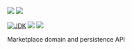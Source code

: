 [![](https://github.com/wutsi/marketplace-access-server/actions/workflows/master.yml/badge.svg)](https://github.com/wutsi/marketplace-access-server/actions/workflows/master.yml)
[![](https://github.com/wutsi/marketplace-access-server/actions/workflows/sync_s3.yml/badge.svg)](https://github.com/wutsi/marketplace-access-server/actions/workflows/sync_s3.yml)

[![JDK](https://img.shields.io/badge/jdk-11-brightgreen.svg)](https://jdk.java.net/11/)
[![](https://img.shields.io/badge/maven-3.6-brightgreen.svg)](https://maven.apache.org/download.cgi)
![](https://img.shields.io/badge/language-kotlin-blue.svg)

Marketplace domain and persistence API
